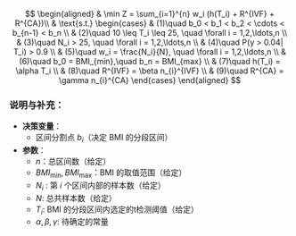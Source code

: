
$$
\begin{aligned}
& \min Z = \sum_{i=1}^{n} w_i (h(T_i) + R^{IVF} + R^{CA})\\
& \text{s.t.} 
\begin{cases} 
& (1)\quad b_0 < b_1 < b_2 < \cdots < b_{n-1} < b_n \\
& (2)\quad 10 \leq T_i \leq 25, \quad \forall i = 1,2,\ldots,n \\
& (3)\quad N_i > 25, \quad \forall i = 1,2,\ldots,n \\
& (4)\quad P(y > 0.04| T_i) > 0.9 \\
& (5)\quad w_i = \frac{N_i}{N}, \quad \forall i = 1,2,\ldots,n \\
& (6)\quad b_0 = BMI_{min},\quad b_n = BMI_{max} \\
& (7)\quad h(T_i) =  \alpha T_i \\
& (8)\quad R^{IVF} = \beta n_{i}^{IVF} \\
& (9)\quad R^{CA} = \gamma n_{i}^{CA}
\end{cases}
\end{aligned}
$$

### 说明与补充：

- **决策变量**：  
  - 区间分割点 $b_i$（决定 BMI 的分段区间）  
- **参数**：  
  - $n$：总区间数（给定）  
  - $BMI_{\min},BMI_{\max}$：BMI 的取值范围（给定）
  - $N_i$ : 第 $i$ 个区间内部的样本数（给定）
  - $N$:  总共样本数（给定）
  - $T_i$: BMI 的分段区间内选定的t检测阈值（给定） 
  - $\alpha, \beta, \gamma$: 待确定的常量

